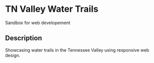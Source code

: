 # TN Valley Water Trails

Sandbox for web developement

## Description

Showcasing water trails in the Tennessee Valley using responsive web design.


